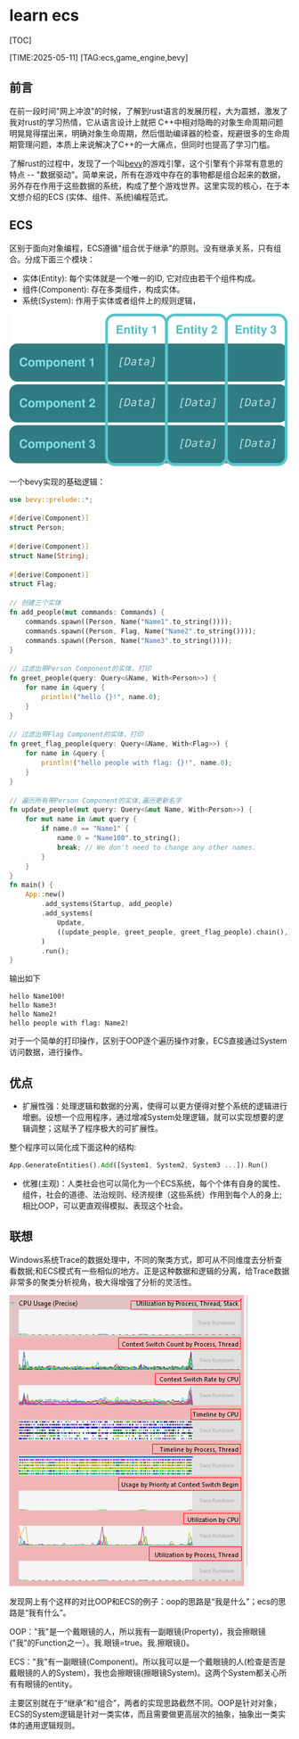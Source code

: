 # learn ecs

[TOC]

[TIME:2025-05-11]
[TAG:ecs,game_engine,bevy]


## 前言
在前一段时间"网上冲浪"的时候，了解到rust语言的发展历程，大为震撼，激发了我对rust的学习热情，它从语言设计上就把 C++中相对隐晦的对象生命周期问题明晃晃得摆出来，明确对象生命周期，然后借助编译器的检查，规避很多的生命周期管理问题，本质上来说解决了C++的一大痛点，但同时也提高了学习门槛。

了解rust的过程中，发现了一个叫[bevy](https://bevyengine.org/)的游戏引擎，这个引擎有个非常有意思的特点 -- "数据驱动"。简单来说，所有在游戏中存在的事物都是组合起来的数据，另外存在作用于这些数据的系统，构成了整个游戏世界。这里实现的核心，在于本文想介绍的ECS (实体、组件、系统)编程范式。


## ECS
区别于面向对象编程，ECS遵循"组合优于继承"的原则。没有继承关系，只有组合。分成下面三个模块：

* 实体(Entity): 每个实体就是一个唯一的ID, 它对应由若干个组件构成。
* 组件(Component): 存在多类组件，构成实体。
* 系统(System): 作用于实体或者组件上的规则逻辑，

![ECS Simple Layout](bevy_learn_ecs/ECS_Simple_Layout.png)


一个bevy实现的基础逻辑：

``` rust 
use bevy::prelude::*;

#[derive(Component)]
struct Person;

#[derive(Component)]
struct Name(String);

#[derive(Component)]
struct Flag;

// 创建三个实体
fn add_people(mut commands: Commands) {
    commands.spawn((Person, Name("Name1".to_string())));
    commands.spawn((Person, Flag, Name("Name2".to_string())));
    commands.spawn((Person, Name("Name3".to_string())));
}

// 过滤出带Person Component的实体，打印
fn greet_people(query: Query<&Name, With<Person>>) {
    for name in &query {
        println!("hello {}!", name.0);
    }
}

// 过滤出带Flag Component的实体，打印
fn greet_flag_people(query: Query<&Name, With<Flag>>) {
    for name in &query {
        println!("hello people with flag: {}!", name.0);
    }
}

// 遍历所有带Person Component的实体,遍历更新名字
fn update_people(mut query: Query<&mut Name, With<Person>>) {
    for mut name in &mut query {
        if name.0 == "Name1" {
            name.0 = "Name100".to_string();
            break; // We don't need to change any other names.
        }
    }
}
fn main() {
    App::new()
        .add_systems(Startup, add_people)
        .add_systems(
            Update,
            ((update_people, greet_people, greet_flag_people).chain(),),
        )
        .run();
}

```

输出如下

``` src
hello Name100!
hello Name3!
hello Name2!
hello people with flag: Name2!
```

对于一个简单的打印操作，区别于OOP逐个遍历操作对象，ECS直接通过System访问数据，进行操作。


## 优点 
* 扩展性强：处理逻辑和数据的分离，使得可以更方便得对整个系统的逻辑进行增删。设想一个应用程序，通过增减System处理逻辑，就可以实现想要的逻辑调整；这赋予了程序极大的可扩展性。

整个程序可以简化成下面这种的结构: 

``` rust
App.GenerateEntities().Add([System1, System2, System3 ...]).Run() 
```

* 优雅(主观)：人类社会也可以简化为一个ECS系统，每个个体有自身的属性、组件，社会的道德、法治规则、经济规律（这些系统）作用到每个人的身上;相比OOP，可以更直观得模拟、表现这个社会。

## 联想
Windows系统Trace的数据处理中，不同的聚类方式，即可从不同维度去分析查看数据;和ECS模式有一些相似的地方。正是这种数据和逻辑的分离，给Trace数据非常多的聚类分析视角，极大得增强了分析的灵活性。

![Windows Trace 中Cpu精确模式的不同视图，一组数据从不同角度去查看](bevy_learn_ecs/windows_trace_view.png)

发现网上有个这样的对比OOP和ECS的例子：oop的思路是“我是什么”；ecs的思路是“我有什么”。

OOP："我"是一个戴眼镜的人，所以我有一副眼镜(Property)，我会擦眼镜("我"的Function之一）。我.眼镜=true。我.擦眼镜()。

ECS："我"有一副眼镜(Component)。所以我可以是一个戴眼镜的人(检查是否是戴眼镜的人的System)，我也会擦眼镜(擦眼镜System)。这两个System都关心所有有眼镜的entity。

主要区别就在于“继承”和“组合”，两者的实现思路截然不同。OOP是针对对象，ECS的System逻辑是针对一类实体，而且需要做更高层次的抽象，抽象出一类实体的通用逻辑规则。